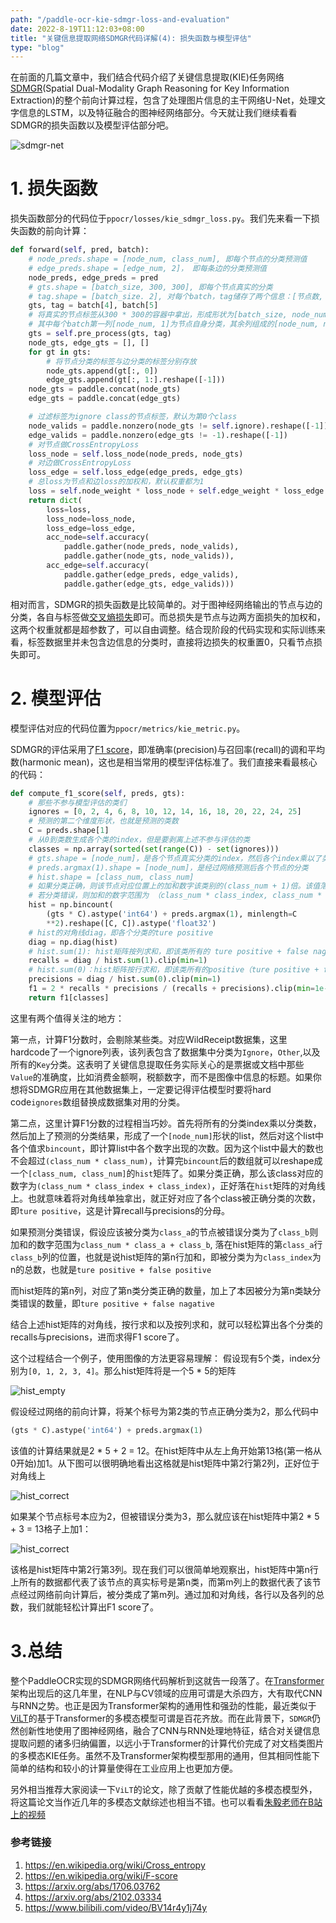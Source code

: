 ```yaml
---
path: "/paddle-ocr-kie-sdmgr-loss-and-evaluation"
date: 2022-8-19T11:12:03+08:00
title: "关键信息提取网络SDMGR代码详解(4): 损失函数与模型评估"
type: "blog"
---
```


在前面的几篇文章中，我们结合代码介绍了关键信息提取(KIE)任务网络[SDMGR](https://arxiv.org/abs/2103.14470v1)(Spatial Dual-Modality Graph Reasoning for Key Information Extraction)的整个前向计算过程，包含了处理图片信息的主干网络U-Net，处理文字信息的LSTM，以及特征融合的图神经网络部分。今天就让我们继续看看SDMGR的损失函数以及模型评估部分吧。

![sdmgr-net](./sdmgr-net.jpg)


# 1. 损失函数

损失函数部分的代码位于`ppocr/losses/kie_sdmgr_loss.py`。我们先来看一下损失函数的前向计算：
```python
def forward(self, pred, batch):
    # node_preds.shape = [node_num, class_num], 即每个节点的分类预测值
    # edge_preds.shape = [edge_num, 2]， 即每条边的分类预测值
    node_preds, edge_preds = pred
    # gts.shape = [batch_size, 300, 300], 即每个节点真实的分类
    # tag.shape = [batch_size. 2], 对每个batch，tag储存了两个信息：[节点数, 最长文字长度]
    gts, tag = batch[4], batch[5]
    # 将真实的节点标签从300 * 300的容器中拿出，形成形状为[batch_size, node_num, node_num + 1]的标签张量。
    # 其中每个batch第一列[node_num, 1]为节点自身分类，其余列组成的[node_num, node_num]矩阵为节点两两之间边的分类。
    gts = self.pre_process(gts, tag)
    node_gts, edge_gts = [], []
    for gt in gts:
        # 将节点分类的标签与边分类的标签分别存放
        node_gts.append(gt[:, 0])
        edge_gts.append(gt[:, 1:].reshape([-1]))
    node_gts = paddle.concat(node_gts)
    edge_gts = paddle.concat(edge_gts)

    # 过滤标签为ignore class的节点标签，默认为第0个class
    node_valids = paddle.nonzero(node_gts != self.ignore).reshape([-1])
    edge_valids = paddle.nonzero(edge_gts != -1).reshape([-1])
    # 对节点做CrossEntropyLoss
    loss_node = self.loss_node(node_preds, node_gts)
    # 对边做CrossEntropyLoss
    loss_edge = self.loss_edge(edge_preds, edge_gts)
    # 总loss为节点和边loss的加权和，默认权重都为1
    loss = self.node_weight * loss_node + self.edge_weight * loss_edge
    return dict(
        loss=loss,
        loss_node=loss_node,
        loss_edge=loss_edge,
        acc_node=self.accuracy(
            paddle.gather(node_preds, node_valids),
            paddle.gather(node_gts, node_valids)),
        acc_edge=self.accuracy(
            paddle.gather(edge_preds, edge_valids),
            paddle.gather(edge_gts, edge_valids)))
```
相对而言，SDMGR的损失函数是比较简单的。对于图神经网络输出的节点与边的分类，各自与标签做[交叉熵损失](https://en.wikipedia.org/wiki/Cross_entropy)即可。而总损失是节点与边两方面损失的加权和，这两个权重就都是超参数了，可以自由调整。结合现阶段的代码实现和实际训练来看，标签数据里并未包含边信息的分类时，直接将边损失的权重置0，只看节点损失即可。

# 2. 模型评估

模型评估对应的代码位置为`ppocr/metrics/kie_metric.py`。

SDMGR的评估采用了[F1 score](https://en.wikipedia.org/wiki/F-score)，即准确率(precision)与召回率(recall)的调和平均数(harmonic mean)，这也是相当常用的模型评估标准了。我们直接来看最核心的代码：
```python
def compute_f1_score(self, preds, gts):
    # 那些不参与模型评估的类们
    ignores = [0, 2, 4, 6, 8, 10, 12, 14, 16, 18, 20, 22, 24, 25]
    # 预测的第二个维度形状，也就是预测的类数
    C = preds.shape[1]
    # 从0到类数生成各个类的index，但是要剥离上述不参与评估的类
    classes = np.array(sorted(set(range(C)) - set(ignores)))
    # gts.shape = [node_num]，是各个节点真实分类的index，然后各个index乘以了类数
    # preds.argmax(1).shape = [node_num]，是经过网络预测后各个节点的分类
    # hist.shape = [class_num, class_num]
    # 如果分类正确，则该节点对应位置上的加和数字该类别的(class_num + 1)倍。该值落在了hist矩阵的对角线上
    # 若分类错误，则加和的数字范围为 （class_num * class_index, class_num * (class_index + 1)), 落在hist矩阵的第class_index行
    hist = np.bincount(
        (gts * C).astype('int64') + preds.argmax(1), minlength=C
        **2).reshape([C, C]).astype('float32')
    # hist的对角线diag，即各个分类的ture positive
    diag = np.diag(hist)
    # hist.sum(1): hist矩阵按列求和，即该类所有的 ture positive + false nagative
    recalls = diag / hist.sum(1).clip(min=1)
    # hist.sum(0)：hist矩阵按行求和，即该类所有的positive（ture positive + false positive）
    precisions = diag / hist.sum(0).clip(min=1)
    f1 = 2 * recalls * precisions / (recalls + precisions).clip(min=1e-8)
    return f1[classes]
```

这里有两个值得关注的地方：

第一点，计算F1分数时，会剔除某些类。对应WildReceipt数据集，这里hardcode了一个ignore列表，该列表包含了数据集中分类为`Ignore`，`Other`,以及所有的`Key`分类。这表明了关键信息提取任务实际关心的是票据或文档中那些`Value`的准确度，比如消费金额啊，税额数字，而不是图像中信息的标题。如果你想将SDMGR应用在其他数据集上，一定要记得评估模型时要将hard code`ignores`数组替换成数据集对用的分类。

第二点，这里计算F1分数的过程相当巧妙。首先将所有的分类index乘以分类数，然后加上了预测的分类结果，形成了一个`[node_num]`形状的list，然后对这个list中各个值求`bincount`，即计算list中各个数字出现的次数。因为这个list中最大的数也不会超过`(class_num * class_num)`，计算完`bincount`后的数组就可以reshape成一个`[class_num, class_num]`的`hist`矩阵了。如果分类正确，那么该class对应的数字为`(class_num * class_index + class_index)`，正好落在`hist`矩阵的对角线上。也就意味着将对角线单独拿出，就正好对应了各个class被正确分类的次数，即`ture positive`，这是计算recall与precisions的分母。

如果预测分类错误，假设应该被分类为`class_a`的节点被错误分类为了`class_b`则加和的数字范围为`class_num * class_a + class_b`, 落在hist矩阵的第`class_a`行`class_b`列的位置，也就是说hist矩阵的第n行加和，即被分类为为`class_index`为n的总数，也就是`ture positive + false positive`

而hist矩阵的第n列，对应了第n类分类正确的数量，加上了本因被分为第n类缺分类错误的数量，即`ture positive + false nagative`

结合上述hist矩阵的对角线，按行求和以及按列求和，就可以轻松算出各个分类的recalls与precisions，进而求得F1 score了。

这个过程结合一个例子，使用图像的方法更容易理解： 假设现有5个类，index分别为`[0, 1, 2, 3, 4]`。那么hist矩阵将是一个5 * 5的矩阵

![hist_empty](./grid1.jpg)

假设经过网络的前向计算，将某个标号为第2类的节点正确分类为2，那么代码中
```python
(gts * C).astype('int64') + preds.argmax(1)
```
该值的计算结果就是2 * 5 + 2 = 12。在hist矩阵中从左上角开始第13格(第一格从0开始)加1。从下图可以很明确地看出这格就是hist矩阵中第2行第2列，正好位于对角线上

![hist_correct](./grid2.jpg)

如果某个节点标号本应为2，但被错误分类为3，那么就应该在hist矩阵中第2 * 5 + 3 = 13格子上加1：

![hist_correct](./grid3.jpg)

该格是hist矩阵中第2行第3列。现在我们可以很简单地观察出，hist矩阵中第n行上所有的数据都代表了该节点的真实标号是第n类，而第m列上的数据代表了该节点经过网络前向计算后，被分类成了第m列。通过加和对角线，各行以及各列的总数，我们就能轻松计算出F1 score了。

# 3.总结

整个PaddleOCR实现的SDMGR网络代码解析到这就告一段落了。在[Transformer](https://arxiv.org/abs/1706.03762)架构出现后的这几年里，在NLP与CV领域的应用可谓是大杀四方，大有取代CNN与RNN之势。也正是因为Transformer架构的通用性和强劲的性能，最近类似于[ViLT](https://arxiv.org/abs/2102.03334)的基于Transformer的多模态模型可谓是百花齐放。而在此背景下，`SDMGR`仍然创新性地使用了图神经网络，融合了CNN与RNN处理地特征，结合对关键信息提取问题的诸多归纳偏置，以远小于Transformer的计算代价完成了对文档类图片的多模态KIE任务。虽然不及Transformer架构模型那用的通用，但其相同性能下简单的结构和较小的计算量使得在工业应用上也更加方便。

另外相当推荐大家阅读一下`ViLT`的论文，除了贡献了性能优越的多模态模型外，将这篇论文当作近几年的多模态文献综述也相当不错。也可以看看[朱毅老师在B站上的视频](https://www.bilibili.com/video/BV14r4y1j74y)

### 参考链接
1. https://en.wikipedia.org/wiki/Cross_entropy
2. https://en.wikipedia.org/wiki/F-score
3. https://arxiv.org/abs/1706.03762
4. https://arxiv.org/abs/2102.03334
5. https://www.bilibili.com/video/BV14r4y1j74y